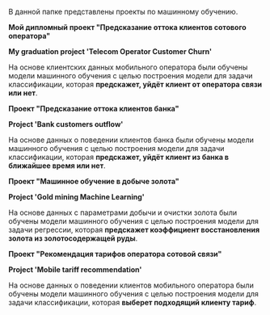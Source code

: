 В данной папке представлены проекты по машинному обучению.

**Мой дипломный проект "Предсказание оттока клиентов сотового оператора"**

**My graduation project 'Telecom Operator Customer Churn'**

На основе клиентских данных мобильного оператора были обучены модели машинного обучения с целью построения модели для задачи классификации, которая **предскажет, уйдёт клиент от оператора связи или нет**.

**Проект "Предсказание оттока клиентов банка"**

**Project 'Bank customers outflow'**

На основе данных о поведении клиентов банка были обучены модели машинного обучения с целью построения модели для задачи классификации, которая **предскажет, уйдёт клиент из банка в ближайшее время или нет**.

**Проект "Машинное обучение в добыче золота"**

**Project 'Gold mining Machine Learning'**

На основе данных с параметрами добычи и очистки золота были обучены модели машинного обучения с целью построения модели для задачи регрессии, которая **предскажет коэффициент восстановления золота из золотосодержащей руды**.

**Проект "Рекомендация тарифов оператора сотовой связи"**

**Project 'Mobile tariff recommendation'**

На основе данных о поведении клиентов мобильного оператора были обучены модели машинного обучения с целью построения модели для задачи классификации, которая **выберет подходящий клиенту тариф**.
